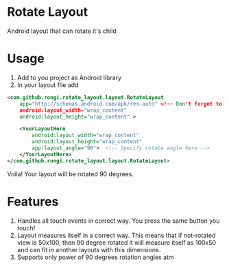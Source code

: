 Rotate Layout
=============

Android layout that can rotate it's child

Usage
=====

1. Add to you project as Android library
2. In your layout file add

```xml 
<com.github.rongi.rotate_layout.layout.RotateLayout
	app="http://schemas.android.com/apk/res-auto" <!-- Don't forget to set namespace -->
	android:layout_width="wrap_content"
	android:layout_height="wrap_content" >

	<YourLayoutHere
		android:layout_width="wrap_content"
		android:layout_height="wrap_content"
		app:layout_angle="90">	<!-- Specify rotate angle here -->
	</YourLayoutHere>
</com.github.rongi.rotate_layout.layout.RotateLayout>
```

Voila! Your layout will be rotated 90 degrees.

Features
========

1. Handles all touch events in correct way. You press the same button you touch!
2. Layout measures itself in a correct way. This means that if not-rotated view is 50x100, then 90 degree rotated it will measure itself as 100x50 and can fit in another layouts with this dimensions.
3. Supports only power of 90 degrees rotation angles atm

